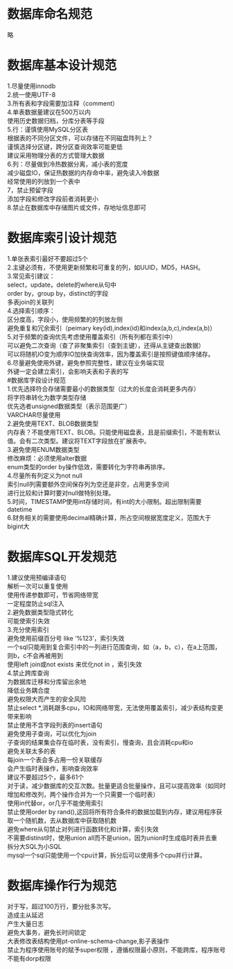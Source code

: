 # 数据库命名规范 #  
略  
# 数据库基本设计规范 #
1.尽量使用innodb  
2.统一使用UTF-8  
3.所有表和字段需要加注释（comment）  
4.单表数据量建议在500万以内  
  使用历史数据归档，分库分表等手段  
5.行：谨慎使用MySQL分区表  
  根据表的不同分区文件，可以存储在不同磁盘阵列上？  
  谨慎选择分区键，跨分区查询效率可能更低  
  建议采用物理分表的方式管理大数据  
6.列：尽量做到冷热数据分离，减小表的宽度  
  减少磁盘IO，保证热数据的内存命中率，避免读入冷数据  
  经常使用的列放到一个表中  
7，禁止预留字段  
  添加字段和修改字段前者消耗更小  
8.禁止在数据库中存储图片或文件，存地址信息即可  
# 数据库索引设计规范  
1.单张表索引最好不要超过5个  
2.主键必须有，不使用更新频繁和可重复的列，如UUID，MD5，HASH。  
3.常见索引建议：  
  select，update，delete的where从句中  
  order by，group by，distinct的字段  
  多表join的关联列  
4.选择索引顺序：  
  区分度高，字段小，使用频繁的的列放左侧  
  避免重复和冗余索引（peimary key(id),index(id)和index(a,b,c),index(a,b)）  
5.对于频繁的查询优先考虑使用覆盖索引（所有列都在索引中）  
  可以避免二次查询（查了非聚集索引（查到主键），还得从主键查出数据）  
  可以将随机IO变为顺序IO加快查询效率，因为覆盖索引是按照键值顺序储存。  
6.尽量避免使用外键，避免参照完整性，建议在业务端实现  
  外键一定会建立索引，会影响夫表和子表的写  
#数据库字段设计规范  
1.优先选择符合存储需要最小的数据类型（过大的长度会消耗更多内存）  
  将字符串转化为数字类型存储  
  优先选者unsigned数据类型（表示范围更广）  
  VARCHAR尽量使用  
2.避免使用TEXT、BLOB数据类型  
  内存表？不能使用TEXT、BLOB。只能使用磁盘表，且是前缀索引，不能有默认值。会有二次类型。建议将TEXT字段放在扩展表中。  
3.避免使用ENUM数据类型  
  修改麻烦：必须使用alter数据  
  enum类型的order by操作低效，需要转化为字符串再排序。  
4.尽量所有列定义为not null  
  索引null列需要额外空间保存列为空还是非空，占用更多空间  
  进行比较和计算时要对null做特别处理。  
5.时间，TIMESTAMP使用int存储时间，有int的大小限制。超出限制需要datetime  
6.财务相关的需要使用decimal精确计算，所占空间根据宽度定义，范围大于bigint大  
# 数据库SQL开发规范  
1.建议使用预编译语句  
  解析一次可以重复使用  
  使用传递参数即可，节省网络带宽  
  一定程度防止sql注入  
2.避免数据类型隐式转化  
  可能使索引失效  
3.充分使用索引  
  避免使用前缀百分号 like ‘%123’，索引失效  
  一个sql只能用到复合索引中的一列进行范围查询，如（a，b，c），在a上范围，则b，c不会再被用到  
  使用left join或not exists 来优化not in ，索引失效  
4.禁止跨库查询  
  为数据库迁移和分库留出余地  
  降低业务耦合度  
  避免权限大而产生的安全风险  
  禁止select *,消耗跟多cpu，IO和网络带宽，无法使用覆盖索引，减少表结构变更带来影响  
  禁止使用不含字段列表的insert语句  
  避免使用子查询，可以优化为join  
    子查询的结果集会存在临时表，没有索引，慢查询，且会消耗cpu和io  
  避免关联太多的表  
     每join一个表会多占用一份关联缓存  
     会产生临时表操作，影响查询效率  
     建议不要超过5个，最多61个  
     对于读，减少数据库的交互次数。批量更适合批量操作，且可以提高效率（如同时增加和修改列，两个操作合并为一个只需要一个临时表）  
  使用in代替or，or几乎不能使用索引  
  禁止使用order by rand(),这回将所有符合条件的数据加载到内存，建议用程序获取一个随机数，去从数据库中获取随机数  
  避免where从句禁止对列进行函数转化和计算，索引失效  
  不需要distinst时，使用union all而不是union，因为union时生成临时表并去重  
  拆分大SQL为小SQL  
    mysql一个sql只能使用一个cpu计算，拆分后可以使用多个cpu并行计算。  
# 数据库操作行为规范  
  对于写，超过100万行，要分批多次写。  
    造成主从延迟  
    产生大量日志  
    避免大事务，避免长时间锁定  
    大表修改表结构使用pt-online-schema-change,影子表操作  
   禁止为程序使用账号的赋予super权限 ，遵循权限最小原则，不能跨库，程序账号不能有dorp权限  
